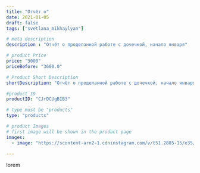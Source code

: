 ```yaml
---
title: "Отчёт о"
date: 2021-01-05
draft: false
tags: ["svetlana_mikhaylyan"]

# meta description
description : "Отчёт о проделанной работе с дочечкой, начало января"

# product Price
price: "3000"
priceBefore: "3600.0"

# Product Short Description
shortDescription: "Отчёт о проделанной работе с дочечкой, начало января"

#product ID
productID: "CJrDCUgBIB3"

# type must be "products"
type: "products"

# product Images
# first image will be shown in the product page
images:
  - image: "https://scontent-arn2-1.cdninstagram.com/v/t51.2885-15/e35/135582590_1071051843358474_2408240308949991092_n.jpg?se=7&tp=1&_nc_ht=scontent-arn2-1.cdninstagram.com&_nc_cat=110&_nc_ohc=c8Wvo4XzmDcAX_ahkXb&oh=5d72885c8385a5f5960d561d7b8f13cc&oe=6073C32B&ig_cache_key=MjQ4MDA4OTM3MzM4ODA3OTIyMw%3D%3D.2"

---
```

lorem
